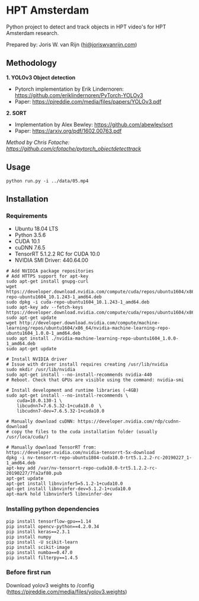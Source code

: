 # HPT Amsterdam

Python project to detect and track objects in HPT video's for HPT Amsterdam research.

Prepared by: Joris W. van Rijn (hi@joriswvanrijn.com)

## Methodology

**1. YOLOv3 Object detection**
- Pytorch implementation by Erik Lindernoren: https://github.com/eriklindernoren/PyTorch-YOLOv3
- Paper: https://pjreddie.com/media/files/papers/YOLOv3.pdf

**2. SORT**
- Implementation by Alex Bewley: https://github.com/abewley/sort
- Paper: https://arxiv.org/pdf/1602.00763.pdf

_Method by Chris Fotache: https://github.com/cfotache/pytorch_objectdetecttrack_

## Usage

```
python run.py -i ../data/05.mp4
```

## Installation

### Requirements

- Ubuntu 18.04 LTS
- Python 3.5.6
- CUDA 10.1
- cuDNN 7.6.5
- TensorRT 5.1.2.2 RC for CUDA 10.0
- NVIDIA SMI Driver: 440.64.00

```
# Add NVIDIA package repositories
# Add HTTPS support for apt-key
sudo apt-get install gnupg-curl
wget https://developer.download.nvidia.com/compute/cuda/repos/ubuntu1604/x86_64/cuda-repo-ubuntu1604_10.1.243-1_amd64.deb
sudo dpkg -i cuda-repo-ubuntu1604_10.1.243-1_amd64.deb
sudo apt-key adv --fetch-keys https://developer.download.nvidia.com/compute/cuda/repos/ubuntu1604/x86_64/7fa2af80.pub
sudo apt-get update
wget http://developer.download.nvidia.com/compute/machine-learning/repos/ubuntu1604/x86_64/nvidia-machine-learning-repo-ubuntu1604_1.0.0-1_amd64.deb
sudo apt install ./nvidia-machine-learning-repo-ubuntu1604_1.0.0-1_amd64.deb
sudo apt-get update

# Install NVIDIA driver
# Issue with driver install requires creating /usr/lib/nvidia
sudo mkdir /usr/lib/nvidia
sudo apt-get install --no-install-recommends nvidia-440
# Reboot. Check that GPUs are visible using the command: nvidia-smi

# Install development and runtime libraries (~4GB)
sudo apt-get install --no-install-recommends \
    cuda=10.0.130-1 \
    libcudnn7=7.6.5.32-1+cuda10.0  \
    libcudnn7-dev=7.6.5.32-1+cuda10.0

# Manually download cuDNN: https://developer.nvidia.com/rdp/cudnn-download
# copy the files to the cuda installation folder (usually /usr/loca/cuda/)

# Manually download TensorRT from: https://developer.nvidia.com/nvidia-tensorrt-5x-download
dpkg -i nv-tensorrt-repo-ubuntu1804-cuda10.0-trt5.1.2.2-rc-20190227_1-1_amd64.deb
apt-key add /var/nv-tensorrt-repo-cuda10.0-trt5.1.2.2-rc-20190227/7fa2af80.pub
apt-get update
apt-get install libnvinfer5=5.1.2-1+cuda10.0
apt-get install libnvinfer-dev=5.1.2-1+cuda10.0
apt-mark hold libnvinfer5 libnvinfer-dev
```

### Installing python dependencies

```
pip install tensorflow-gpu==1.14
pip install opencv-python==4.2.0.34
pip install keras==2.3.1
pip install numpy
pip install -U scikit-learn
pip install scikit-image
pip install numba==0.47.0
pip install filterpy==1.4.5
```

### Before first run

Download yolov3 weights to /config (https://pjreddie.com/media/files/yolov3.weights)